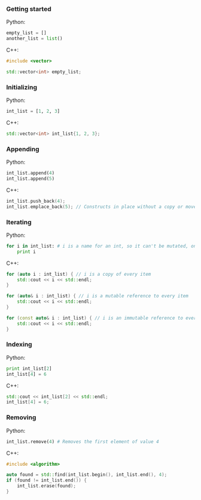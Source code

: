 ### Getting started

Python:

```python
empty_list = []
another_list = list()
```

C++:

```c++
#include <vector>

std::vector<int> empty_list;
```


### Initializing

Python:

```python
int_list = [1, 2, 3]
```

C++:

```c++
std::vector<int> int_list{1, 2, 3};
```


### Appending

Python:

```python
int_list.append(4)
int_list.append(5)
```

C++:

```c++
int_list.push_back(4);
int_list.emplace_back(5); // Constructs in place without a copy or move
```


### Iterating

Python:

```python
for i in int_list: # i is a name for an int, so it can't be mutated, only rebound
    print i
```

C++:

```c++
for (auto i : int_list) { // i is a copy of every item
    std::cout << i << std::endl;
}

for (auto& i : int_list) { // i is a mutable reference to every item
    std::cout << i << std::endl;
}

for (const auto& i : int_list) { // i is an immutable reference to every item
    std::cout << i << std::endl;
}
```


### Indexing

Python:

```python
print int_list[2]
int_list[4] = 6
```

C++:

```c++
std::cout << int_list[2] << std::endl;
int_list[4] = 6;
```


### Removing

Python:

```python
int_list.remove(4) # Removes the first element of value 4
```

C++:

```c++
#include <algorithm>

auto found = std::find(int_list.begin(), int_list.end(), 4);
if (found != int_list.end()) {
    int_list.erase(found);
}
```
